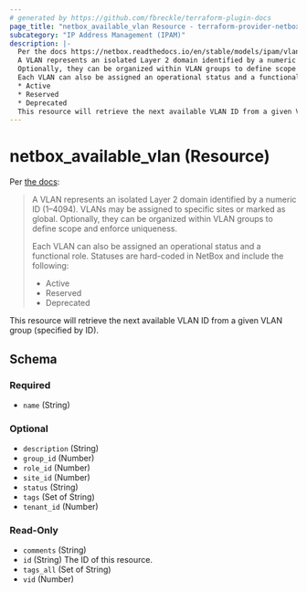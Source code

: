 ```yaml
---
# generated by https://github.com/fbreckle/terraform-plugin-docs
page_title: "netbox_available_vlan Resource - terraform-provider-netbox"
subcategory: "IP Address Management (IPAM)"
description: |-
  Per the docs https://netbox.readthedocs.io/en/stable/models/ipam/vlan/:
  A VLAN represents an isolated Layer 2 domain identified by a numeric ID (1–4094). VLANs may be assigned to specific sites or marked as global.
  Optionally, they can be organized within VLAN groups to define scope and enforce uniqueness.
  Each VLAN can also be assigned an operational status and a functional role. Statuses are hard-coded in NetBox and include the following:
  * Active
  * Reserved
  * Deprecated
  This resource will retrieve the next available VLAN ID from a given VLAN group (specified by ID).
---
```


# netbox_available_vlan (Resource)

Per [the docs](https://netbox.readthedocs.io/en/stable/models/ipam/vlan/):

> A VLAN represents an isolated Layer 2 domain identified by a numeric ID (1–4094). VLANs may be assigned to specific sites or marked as global.
> Optionally, they can be organized within VLAN groups to define scope and enforce uniqueness.
>
> Each VLAN can also be assigned an operational status and a functional role. Statuses are hard-coded in NetBox and include the following:
> * Active
> * Reserved
> * Deprecated

This resource will retrieve the next available VLAN ID from a given VLAN group (specified by ID).



<!-- schema generated by tfplugindocs -->
## Schema

### Required

- `name` (String)

### Optional

- `description` (String)
- `group_id` (Number)
- `role_id` (Number)
- `site_id` (Number)
- `status` (String)
- `tags` (Set of String)
- `tenant_id` (Number)

### Read-Only

- `comments` (String)
- `id` (String) The ID of this resource.
- `tags_all` (Set of String)
- `vid` (Number)
